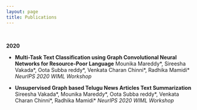 ```yaml
---
layout: page
title: Publications
---
```


<!-- You can also browse my <a href="https://scholar.google.co.in/citations?user=Z-7pPYEAAAAJ&hl=en" target="_blank">Google Scholar profile</a>. -->
<br />

**2020**

- **Multi-Task Text Classification using Graph Convolutional Neural Networks for Resource-Poor Language**
 	Mounika Mareddy\*, Sireesha Vakada\*, Oota Subba reddy\*, Venkata Charan Chinni\*, Radhika Mamidi\*
 	*NeurIPS 2020 WIML Workshop*

- **Unsupervised Graph based Telugu News Articles Text Summarization**
	Sireesha Vakada\*, Mounika Mareddy\*, Oota Subba reddy\*, Venkata Charan Chinni\*, Radhika Mamidi\*
 	*NeurIPS 2020 WIML Workshop*

<br /> 



